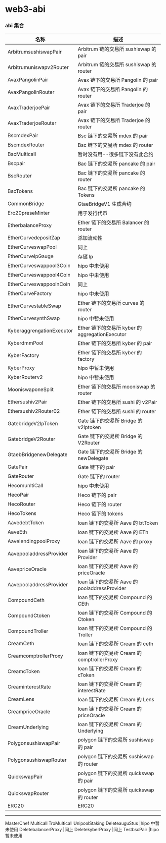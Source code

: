 # web3-abi

### abi 集合

| 名称                      | 描述                                            |
| ------------------------- | ----------------------------------------------- |
| ArbitrumsushiswapPair     | Arbitrum 链的交易所 sushiswap 的 pair           |
| Arbitrumuniswapv2Router   | Arbitrum 链的交易所 sushiswap 的 router         |
| AvaxPangolinPair          | Avax 链下的交易所 Pangolin 的 pair              |
| AvaxPangolinRouter        | Avax 链下的交易所 Pangolin 的 router            |
| AvaxTraderjoePair         | Avax 链下的交易所 Traderjoe 的 pair             |
| AvaxTraderjoeRouter       | Avax 链下的交易所 Traderjoe 的 router           |
| BscmdexPair               | Bsc 链下的交易所 mdex 的 pair                   |
| BscmdexRouter             | Bsc 链下的交易所 mdex 的 router                 |
| BscMulticall              | 暂时没有用--很多链下没有此合约                  |
| Bscpair                   | Bac 链下的交易所 pancake 的 pair                |
| BscRouter                 | Bac 链下的交易所 pancake 的 router              |
| BscTokens                 | Bac 链下的交易所 pancake 的 Tokens              |
| CommonBridge              | GtaeBridgeV1 生成合约                           |
| Erc20preseMinter          | 用于发行代币                                    |
| EtherbalanceProxy         | Ether 链下的交易所 Balancer 的 router           |
| EtherCurvedepositZap      | 添加流动性                                      |
| EtherCurveswapPool        | 同上                                            |
| EtherCurvelpGauge         | 存储 lp                                         |
| EtherCurveswappool3Coin   | hipo 中未使用                                   |
| EtherCurveswappool4Coin   | hipo 中未使用                                   |
| EtherCurveswappoolnCoin   | 同上                                            |
| EtherCurveFactory         | hipo 中未使用                                   |
| EtherCurvestableSwap      | Ether 链下的交易所 curves 的 router             |
| EtherCurvesynthSwap       | hipo 中暂未使用                                 |
| KyberaggrengationExecutor | Ether 链下的交易所 kyber 的 aggregationExecutor |
| KyberdmmPool              | Ether 链下的交易所 kyber 的 pair                |
| KyberFactory              | Ether 链下的交易所 kyber 的 factory             |
| KyberProxy                | hipo 中暂未使用                                 |
| KyberRouterv2             | hipo 中暂未使用                                 |
| MooniswaponeSplit         | Ether 链下的交易所 mooniswap 的 router          |
| Ethersushiv2Pair          | Ether 链下的交易所 sushi 的 v2Pair              |
| Ethersushiv2Router02      | Ether 链下的交易所 sushi 的 router              |
| GatebridgeV2lpToken       | Gate 链下的交易所 Bridge 的 v2lptoken           |
| GatebridgeV2Router        | Gate 链下的交易所 Bridge 的 V2Router            |
| GtaebBridgenewDelegate    | Gate 链下的交易所 Bridge 的 newDelegate         |
| GatePair                  | Gate 链下的 pair                                |
| GateRouter                | Gate 链下的 router                              |
| HecomunltiCall            | hipo 中未使用                                   |
| HecoPair                  | Heco 链下的 pair                                |
| HecoRouter                | Heco 链下的 router                              |
| HecoTokens                | Heco 链下的 tokens                              |
| AavedebtToken             | loan 链下的交易所 Aave 的 btToken               |
| AaveEth                   | loan 链下的交易所 Aave 的 ETh                   |
| AavelendingpoolProxy      | loan 链下的交易所 Aave 的 proxy                 |
| AavepooladdressProvider   | loan 链下的交易所 Aave 的 Provider              |
| AavepriceOracle           | loan 链下的交易所 Aave 的 priceOracle           |
| AavepooladdressProvider   | loan 链下的交易所 Aave 的 pooladdressProvider   |
| CompoundCeth              | loan 链下的交易所 Compound 的 CEth              |
| CompoundCtoken            | loan 链下的交易所 Compound 的 Ctoken            |
| CompoundTroller           | loan 链下的交易所 Compound 的 Troller           |
| CreamCeth                 | loan 链下的交易所 Cream 的 ceth                 |
| CreamcomptrollerProxy     | loan 链下的交易所 Cream 的 comptrollerProxy     |
| CreamcToken               | loan 链下的交易所 Cream 的 cToken               |
| CreaminterestRate         | loan 链下的交易所 Cream 的 interestRate         |
| CreamLens                 | loan 链下的交易所 Cream 的 Lens                 |
| CreampriceOracle          | loan 链下的交易所 Cream 的 priceOracle          |
| CreamUnderlying           | loan 链下的交易所 Cream 的 Underlying           |
| PolygonsushiswapPair      | polygon 链下的交易所 sushiswap 的 pair          |
| PolygonsushiswapRouter    | polygon 链下的交易所 sushiswap 的 router        |
| QuickswapPair             | polygon 链下的交易所 quickswap 的 pair          |
| QuickswapRouter           | polygon 链下的交易所 quickswap 的 router        |
| ERC20                     | ERC20                                           |

---

MasterChef
Multicall
TrxMulticall
UnipoolStaking
DeleteauguStus |hipo 中暂未使用
DeletebalancerProxy |同上
DeletekyberProxy |同上
TestbscPair |hipo 暂未使用
